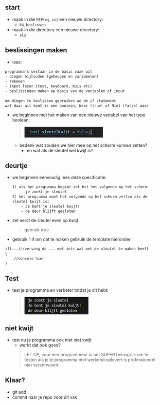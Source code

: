## start

- maak in die `M1Prog_cs1`  een nieuwe directory:
    - `04_beslissen`
- maak in die directory een nieuwe directory:
    - `als`

## beslissingen maken

- lees:

```
programma's bestaan in de basis vaak uit
- dingen bijhouden (geheugen en variabelen)
- rekenen
- input lezen (text, keyboard, muis etc)
- beslissingen maken op basis van de variablen of input

om dingen te beslissen gebruiken we de if statement
wat daar uit komt is een boolean, Waar (true) of Niet (false) waar 
```

- we beginnen met het maken van een nieuwe variabel van het type boolean:
    > ![](img/sleutel.PNG)
    - bedenk wat zouden we hier mee op het scherm kunnen zetten?
        - en wat als de sleutel wel kwijt is?

## deurtje

- we beginnen eenvoudig lees deze specificatie:
    ```
    1) als het programma begint zet het het volgende op het scherm
        - je zoekt je sleutel
    2) het programma moet het volgende op het scherm zetten als de sleutel kwijt is:
        - Je bent je sleutel kwijt!
        - de deur blijft gesloten
    ```

- zet eerst de sleutel even op kwijt
    > gebruik true
- gebruik 1 if om dat te maken gebruik de template hieronder
```CSharp
if(...)//vervang de ... met iets wat met de sleutel te maken heeft
{
    //console hier
}
```

## Test

- test je programma en verbeter totdat je dit hebt:
    > ![](img/kwijt.PNG)


## niet kwijt

- test nu je programma ook met niet kwijt
    - werkt dat ook goed?
    > LET OP, voor een programmeur is het SUPER belangrijk om te testen
    > als je je programma niet werkend oplevert is professioneel niet verantwoord

## Klaar?

- git add .
- commit naar je repo voor dit vak
